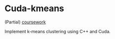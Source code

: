 # Cuda-kmeans

(Partial) [coursework](https://www.cs.utexas.edu/~rossbach/cs380p/lab/kmeans/workspace/gpu-kmeans-submission-cs380p.html)

Implement k-means clustering using C++ and Cuda. 
